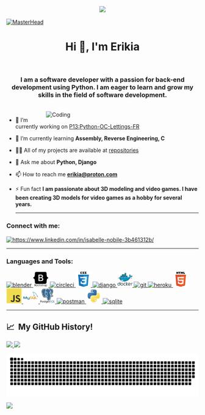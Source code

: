 <p align="center">
  <img src="https://capsule-render.vercel.app/api?type=waving&color=gradient&text=&height=100&section=header"/>
</p>

[![MasterHead](https://static.wixstatic.com/media/50b598_ccbf96ba258d446296e88bc4d573f14a~mv2.gif)](https://erikia.io)

<h1 align="center">Hi 👋, I'm Erikia</h1>
<br>
<h3 align="center">I am a software developer with a passion for back-end development using Python. I am eager to learn and grow my skills in the field of software development.</h3>
<br>

<img align="right" alt="Coding" width="400" src="https://mir-s3-cdn-cf.behance.net/project_modules/disp/601014116770475.6068beff4640a.gif">



- 🔭 I’m currently working on [P13:Python-OC-Lettings-FR](https://github.com/erikia/Python-OC-Lettings-FR)

- 🌱 I’m currently learning **Assembly, Reverse Engineering, C**

- 👨‍💻 All of my projects are available at [repositories](https://github.com/erikia?tab=repositories)

- 💬 Ask me about **Python, Django**

- 📫 How to reach me **erikia@proton.com**

- ⚡ Fun fact **I am passionate about 3D modeling and video games. I have been creating 3D models for video games as a hobby for several years.**
<br><hr> 


<h3 align="left">Connect with me:</h3>
<p align="left">
<a href="https://linkedin.com/in/https://www.linkedin.com/in/isabelle-nobile-3b461312b/" target="blank"><img align="center" src="https://raw.githubusercontent.com/rahuldkjain/github-profile-readme-generator/master/src/images/icons/Social/linked-in-alt.svg" alt="https://www.linkedin.com/in/isabelle-nobile-3b461312b/" height="30" width="40" /></a>
</p>

<hr> 

<h3 align="left">Languages and Tools:</h3>
<p align="left"> <a href="https://www.blender.org/" target="_blank" rel="noreferrer"> <img src="https://download.blender.org/branding/community/blender_community_badge_white.svg" alt="blender" width="40" height="40"/> </a> <a href="https://getbootstrap.com" target="_blank" rel="noreferrer"> <img src="https://raw.githubusercontent.com/devicons/devicon/master/icons/bootstrap/bootstrap-plain-wordmark.svg" alt="bootstrap" width="40" height="40"/> </a> <a href="https://circleci.com" target="_blank" rel="noreferrer"> <img src="https://www.vectorlogo.zone/logos/circleci/circleci-icon.svg" alt="circleci" width="40" height="40"/> </a> <a href="https://www.w3schools.com/css/" target="_blank" rel="noreferrer"> <img src="https://raw.githubusercontent.com/devicons/devicon/master/icons/css3/css3-original-wordmark.svg" alt="css3" width="40" height="40"/> </a> <a href="https://www.djangoproject.com/" target="_blank" rel="noreferrer"> <img src="https://cdn.worldvectorlogo.com/logos/django.svg" alt="django" width="40" height="40"/> </a> <a href="https://www.docker.com/" target="_blank" rel="noreferrer"> <img src="https://raw.githubusercontent.com/devicons/devicon/master/icons/docker/docker-original-wordmark.svg" alt="docker" width="40" height="40"/> </a> <a href="https://git-scm.com/" target="_blank" rel="noreferrer"> <img src="https://www.vectorlogo.zone/logos/git-scm/git-scm-icon.svg" alt="git" width="40" height="40"/> </a> <a href="https://heroku.com" target="_blank" rel="noreferrer"> <img src="https://www.vectorlogo.zone/logos/heroku/heroku-icon.svg" alt="heroku" width="40" height="40"/> </a> <a href="https://www.w3.org/html/" target="_blank" rel="noreferrer"> <img src="https://raw.githubusercontent.com/devicons/devicon/master/icons/html5/html5-original-wordmark.svg" alt="html5" width="40" height="40"/> </a> <a href="https://developer.mozilla.org/en-US/docs/Web/JavaScript" target="_blank" rel="noreferrer"> <img src="https://raw.githubusercontent.com/devicons/devicon/master/icons/javascript/javascript-original.svg" alt="javascript" width="40" height="40"/> </a> <a href="https://www.mysql.com/" target="_blank" rel="noreferrer"> <img src="https://raw.githubusercontent.com/devicons/devicon/master/icons/mysql/mysql-original-wordmark.svg" alt="mysql" width="40" height="40"/> </a> <a href="https://www.postgresql.org" target="_blank" rel="noreferrer"> <img src="https://raw.githubusercontent.com/devicons/devicon/master/icons/postgresql/postgresql-original-wordmark.svg" alt="postgresql" width="40" height="40"/> </a> <a href="https://postman.com" target="_blank" rel="noreferrer"> <img src="https://www.vectorlogo.zone/logos/getpostman/getpostman-icon.svg" alt="postman" width="40" height="40"/> </a> <a href="https://www.python.org" target="_blank" rel="noreferrer"> <img src="https://raw.githubusercontent.com/devicons/devicon/master/icons/python/python-original.svg" alt="python" width="40" height="40"/> </a> <a href="https://www.sqlite.org/" target="_blank" rel="noreferrer"> <img src="https://www.vectorlogo.zone/logos/sqlite/sqlite-icon.svg" alt="sqlite" width="40" height="40"/> </a> </p>



---

<h2> 📈 &nbsp;My GitHub History!</h2>
<a href="https://github.com/erikia">
  <img style="height: auto; width: 46%;" class="img" src="https://github-readme-stats.vercel.app/api?username=erikia&theme=noctis_minimus&show_icons=true" />
  <img style="height: auto; width: 45%;" class="img"src="https://github-readme-stats.vercel.app/api/top-langs/?username=erikia&theme=noctis_minimus&layout=compact" />
</a>


![Snake animation](https://github.com/erikia/erikia/blob/output/github-contribution-grid-snake.svg)
  
<p align="left">
  <img src="https://capsule-render.vercel.app/api?type=waving&color=gradient&height=100&section=footer"/>
</p>
